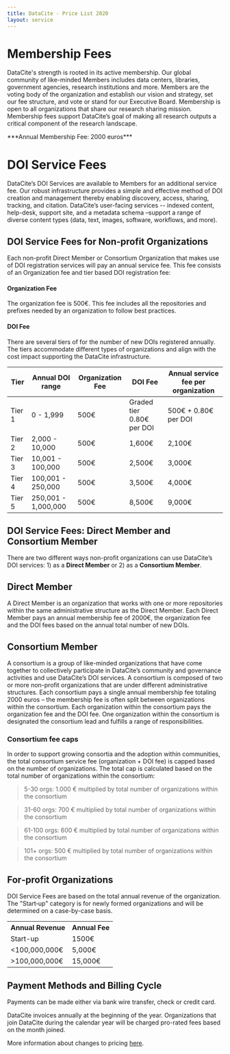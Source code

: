 ```yaml
---
title: DataCite - Price List 2020
layout: service
---
```


# Membership Fees

DataCite's strength is rooted in its active membership. Our global community of like-minded Members includes data centers, libraries, government agencies, research institutions and more. Members are the voting body of the organization and establish our vision and strategy, set our fee structure, and vote or stand for our Executive Board. Membership is open to all organizations that share our research sharing mission. Membership fees support DataCite’s goal of making all research outputs a critical component of the research landscape.

<div class="row text-center">***Annual Membership Fee: 2000 euros***</div>

# DOI Service Fees

DataCite’s DOI Services are available to Members for an additional service fee. Our robust infrastructure provides a simple and effective method of DOI creation and management thereby enabling discovery, access, sharing, tracking, and citation. DataCite’s user-facing services -- indexed content, help-desk, support site, and a metadata schema –support a range of diverse content types (data, text, images, software, workflows, and more).

## DOI Service Fees for Non‐profit Organizations


Each non-profit Direct Member or Consortium Organization that makes use of DOI registration services will pay an annual service fee. This fee consists of an Organization fee and tier based DOI registration fee:

#### Organization Fee

The organization fee is 500€. This fee includes all the repositories and prefixes needed by an organization to follow best practices. 

#### DOI Fee

There are several tiers of for the number of new DOIs registered annually. The tiers accommodate different types of organizations and align with the cost impact supporting the DataCite infrastructure.

<table class="table pricing">
<thead>
<tr>
<th>Tier</th>
<th>Annual DOI range</th>
<th>Organization Fee</th>
<th>DOI Fee</th>
<th>Annual service fee per organization</th>
</tr>
</thead>
<tbody>
<tr>
<td>Tier 1</td>
<td>0 - 1,999</td>
<td>500€</td>
<td>Graded tier 0.80€ per DOI</td>
<td>500€ + 0.80€ per DOI</td>
</tr>
<tr>
<td>Tier 2</td>
<td>2,000 - 10,000</td>
<td>500€</td>
<td>1,600€</td>
<td>2,100€</td>
</tr>
<tr>
<td>Tier 3</td>
<td>10,001 - 100,000</td>
<td>500€</td>
<td>2,500€</td>
<td>3,000€</td>
</tr>
<tr>
<td>Tier 4</td>
<td>100,001 - 250,000</td>
<td>500€</td>
<td>3,500€</td>
<td>4,000€</td>
</tr>
<tr>
<td>Tier 5</td>
<td>250,001 - 1,000,000</td>
<td>500€</td>
<td>8,500€</td>
<td>9,000€</td>
</tr>
</tbody>
</table>

## DOI Service Fees: Direct Member and Consortium Member

There are two different ways non-profit organizations can use DataCite’s DOI services: 1) as a **Direct Member** or 2) as a **Consortium Member**.

## Direct Member

A Direct Member is an organization that works with one or more repositories within the same administrative structure as the Direct Member. Each Direct Member pays an annual membership fee of 2000€, the organization fee and the DOI fees based on the annual total number of new DOIs.


## Consortium Member

A consortium is a group of like-minded organizations that have come together to collectively participate in DataCite’s community and governance activities and use DataCite’s DOI services. A consortium is composed of two or more non-profit organizations that are under different administrative structures. Each consortium pays a single annual membership fee totaling 2000 euros – the membership fee is often split between organizations within the consortium. Each organization within the consortium pays the organization fee and the DOI fee. One organization within the consortium is designated the consortium lead and fulfills a range of responsibilities.

###    Consortium fee caps

In order to support growing consortia and the adoption within communities, the total consortium service fee (organization + DOI fee) is capped based on the number of organizations. The total cap is calculated based on the total number of organizations within the consortium:

  >5-30 orgs: 1.000 € multiplied by total number of organizations within the consortium
  
  >31-60 orgs: 700 € multiplied by total number of organizations within the consortium
  
  >61-100 orgs: 600 € multiplied by total number of organizations within the consortium
  
  >101+ orgs: 500 € multiplied by total number of organizations within the consortium



## For‐profit Organizations

DOI Service Fees are based on the total annual revenue of the organization. The "Start‐up" category is for newly formed organizations and will be determined on a case-by-case basis.

<table class="table pricing">
<thead>
<tbody>
<tr>
<th>Annual Revenue</th>
<th>Annual Fee</th>
</tr>
</thead>
<tr>
<td>Start-up</td>
<td>1500€</td>
</tr>
<tr>
<td> <100,000,000€</td>
<td> 5,000€</td>
</tr>
<tr>
<td> >100,000,000€</td>
<td>15,000€</td>
</tr>
</tbody>
</table>

## Payment Methods and Billing Cycle

Payments can be made either via bank wire transfer, check or credit card.

DataCite invoices annually at the beginning of the year. Organizations that join DataCite during the calendar year will be charged pro-rated fees based on the month joined.


More information about changes to pricing [here](https://blog.datacite.org/the-new-datacite-membership-and-fees-model/).
